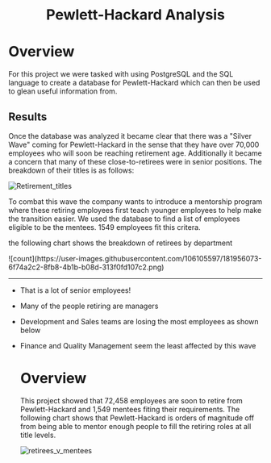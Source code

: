 <h1 Align="Center">
  
  Pewlett-Hackard Analysis

  # Overview
  
  <p>For this project we were tasked with using PostgreSQL and the SQL language to create a database for Pewlett-Hackard which can then be used to glean useful information from.</p>
  
  ## Results
<p> Once the database was analyzed it became clear that there was a "Silver Wave" coming for Pewlett-Hackard in the sense that they have over 70,000 employees who will soon be reaching retirement age. Additionally it became a concern that many of these close-to-retirees were in senior positions. The breakdown of their titles is as follows:

![Retirement_titles](https://user-images.githubusercontent.com/106105597/181944754-48d8a7d7-a663-4787-9557-78623959a9ba.png)

<p>To combat this wave the company wants to introduce a mentorship program where these retiring employees first teach younger employees to help make the transition easier. We used the database to find a list of employees eligible to be the mentees. 1549 employees fit this critera. </p>

  <p> the following chart shows the breakdown of retirees by department </p>
![count](https://user-images.githubusercontent.com/106105597/181956073-6f74a2c2-8fb8-4b1b-b08d-313f0fd107c2.png)

  ***
* That is a lot of senior employees!
* Many of the people retiring are managers
* Development and Sales teams are losing the most employees as shown below
* Finance and Quality Management seem the least affected by this wave
  
  # Overview
  <p> This project showed that 72,458 employees are soon to retire from Pewlett-Hackard and 1,549 mentees fiting their requirements. The following chart shows that Pewlett-Hackard is orders of magnitude off from being able to mentor enough people to fill the retiring roles at all title levels.
  
  ![retirees_v_mentees](https://user-images.githubusercontent.com/106105597/181986978-94cfe7a1-303f-4d1f-922a-7b875afb4f37.png)
